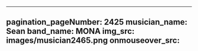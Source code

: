 ------
pagination_pageNumber: 2425
musician_name: Sean
band_name: MONA
img_src: images/musician2465.png
onmouseover_src: 
------